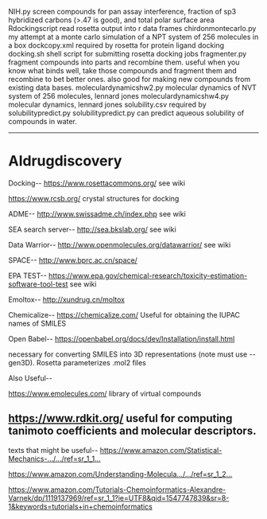 NIH.py	screen compounds for pan assay interference, fraction of sp3 hybridized carbons (>.47 is good), and total polar surface area
Rdockingscript	read rosetta output into r data frames
chirdonmontecarlo.py	my attempt at a monte carlo simulation of a NPT system of 256 molecules in a box
dockcopy.xml	required by rosetta for protein ligand docking
docking.sh	shell script for submitting rosetta docking jobs
fragmenter.py	fragment compounds into parts and recombine them.  useful when you know what binds well, take those compounds and fragment them and recombine to bet better ones.  also good for making new compounds from existing data bases.
moleculardynamicshw2.py molecular dynamics of NVT system of 256 molecules, lennard jones
moleculardynamicshw4.py	molecular dynamics, lennard jones
solubility.csv	required by solubilitypredict.py
solubilitypredict.py  can predict aqueous solubility of compounds in water.


---------------------------------------------------------------

# AIdrugdiscovery
Docking-- https://www.rosettacommons.org/
see wiki

https://www.rcsb.org/
crystal structures for docking

ADME-- http://www.swissadme.ch/index.php
see wiki

SEA search server-- http://sea.bkslab.org/
see wiki

Data Warrior-- http://www.openmolecules.org/datawarrior/
see wiki

SPACE-- http://www.bprc.ac.cn/space/


EPA TEST-- https://www.epa.gov/chemical-research/toxicity-estimation-software-tool-test
see wiki

Emoltox-- http://xundrug.cn/moltox


Chemicalize-- https://chemicalize.com/
Useful for obtaining the IUPAC names of SMILES


Open Babel--
https://openbabel.org/docs/dev/Installation/install.html

necessary for converting SMILES into 3D representations (note must use --gen3D).  Rosetta parameterizes .mol2 files


Also Useful--

https://www.emolecules.com/
library of virtual compounds

https://www.rdkit.org/
useful for computing tanimoto coefficients and molecular descriptors. 
---------------------------------

texts that might be useful-- 
https://www.amazon.com/Statistical-Mechanics-…/…/ref=sr_1_1…

https://www.amazon.com/Understanding-Molecula…/…/ref=sr_1_2…

https://www.amazon.com/Tutorials-Chemoinformatics-Alexandre-Varnek/dp/1119137969/ref=sr_1_1?ie=UTF8&qid=1547747839&sr=8-1&keywords=tutorials+in+chemoinformatics
